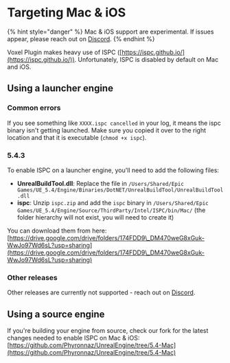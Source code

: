 # Targeting Mac & iOS

{% hint style="danger" %}
Mac & iOS support are experimental. If issues appear, please reach out on [Discord](https://discord.voxelplugin.com).
{% endhint %}

Voxel Plugin makes heavy use of ISPC ([https://ispc.github.io/](https://ispc.github.io/)). Unfortunately, ISPC is disabled by default on Mac and iOS.&#x20;

## Using a launcher engine

### Common errors

If you see something like `XXXX.ispc cancelled` in your log, it means the ispc binary isn't getting launched. Make sure you copied it over to the right location and that it is executable (`chmod +x ispc`).

### 5.4.3

To enable ISPC on a launcher engine, you'll need to add the following files:

* **UnrealBuildTool.dll**: Replace the file in `/Users/Shared/Epic Games/UE_5.4/Engine/Binaries/DotNET/UnrealBuildTool/UnrealBuildTool.dll`
* **ispc**: Unzip `ispc.zip` and add the `ispc` binary in `/Users/Shared/Epic Games/UE_5.4/Engine/Source/ThirdParty/Intel/ISPC/bin/Mac/` (the folder hierarchy will not exist, you will need to create it)

You can download them from here: [https://drive.google.com/drive/folders/174FDD9\_DM470weG8xGuk-WwJo97Wd6sL?usp=sharing](https://drive.google.com/drive/folders/174FDD9\_DM470weG8xGuk-WwJo97Wd6sL?usp=sharing)

### Other releases

Other releases are currently not supported - reach out on [Discord](https://discord.voxelplugin.com).

## Using a source engine

If you're building your engine from source, check our fork for the latest changes needed to enable ISPC on Mac & iOS: [https://github.com/Phyronnaz/UnrealEngine/tree/5.4-Mac](https://github.com/Phyronnaz/UnrealEngine/tree/5.4-Mac)
